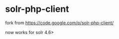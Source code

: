 solr-php-client
===============
fork from https://code.google.com/p/solr-php-client/

now works for solr 4.6>
